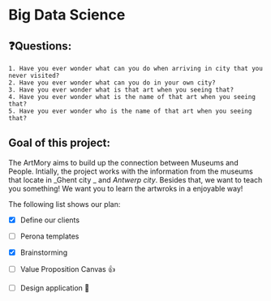 # Big Data Science

## :question:Questions: 
```
1. Have you ever wonder what can you do when arriving in city that you never visited? 
2. Have you ever wonder what can you do in your own city? 
3. Have you ever wonder what is that art when you seeing that? 
4. Have you ever wonder what is the name of that art when you seeing that? 
5. Have you ever wonder who is the name of that art when you seeing that? 
```

## Goal of this project:

The ArtMory aims to build up the connection between Museums and People. Intially, the project works with the information from the museums that locate in _Ghent city _ and _Antwerp city_. Besides that, we want to teach you something! We want you to learn the artwroks in a enjoyable way! 

The following list shows our plan:

- [x] Define our clients
- [ ] Perona templates
- [x] Brainstorming 
- [ ] Value Proposition Canvas :+1:
- [ ] Design application :tada:



